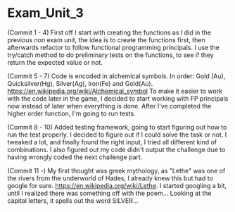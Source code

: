 # Exam_Unit_3

(Commit 1 - 4)
First off I start with creating the functions as I did in the previous non exam unit, the idea is to create the functions first, then afterwards 
refactor to follow functional programming principals. I use the try/catch method to do preliminary tests on the functions, to see if they return the
expected value or not. 

(Commit 5 - 7)
Code is encoded in alchemical symbols. In order: Gold (Au), Quicksilver(Hg), Silver(Ag), Iron(Fe) and Gold(Au). https://en.wikipedia.org/wiki/Alchemical_symbol
To make it easier to work with the code later in the game, I decided to start working with FP principals now instead of later when everything is done. After I've completed
the higher order function, I'm going to run tests.

(Commit 8 - 10)
Added testing framework, going to start figuring out how to run the test properly.
I decided to figure out if I could solve the task or not. I tweaked a lot, and finally found the right input, I tried all different kind of combinations.
I also figured out my code didn't output the challenge due to having wrongly coded the next challenge part.

(Commit 11 -)
My first thought was greek mythology, as "Lethe" was one of the rivers from the underworld of Hades, I already knew this but had to google for sure. https://en.wikipedia.org/wiki/Lethe. I started googling a bit, until I realized there was something off with the poem... Looking at the capital letters, it spells out the word SILVER...
